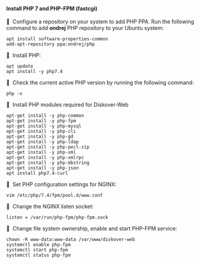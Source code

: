 #### Install PHP 7 and PHP-FPM (fastcgi)

🔴 &nbsp;Configure a repository on your system to add PHP PPA. Run the following command to add **ondrej** PHP repository to your Ubuntu system:
```
apt install software-properties-common
add-apt-repository ppa:ondrej/php
```

🔴 &nbsp;Install PHP:
```
apt update
apt install -y php7.4
```

🔴 &nbsp;Check the current active PHP version by running the following command:
```
php -v
```

🔴 &nbsp;Install PHP modules required for Diskover-Web
```
apt-get install -y php-common
apt-get install -y php-fpm
apt-get install -y php-mysql
apt-get install -y php-cli
apt-get install -y php-gd
apt-get install -y php-ldap
apt-get install -y php-pecl-zip
apt-get install -y php-xml
apt-get install -y php-xmlrpc
apt-get install -y php-mbstring
apt-get install -y php-json
apt install php7.4-curl
```

🔴 &nbsp;Set PHP configuration settings for NGINX:
```
vim /etc/php/7.4/fpm/pool.d/www.conf
```

🔴 &nbsp;Change the NGINX listen socket:
```
listen = /var/run/php-fpm/php-fpm.sock
```

🔴 &nbsp;Change file system ownership, enable and start PHP-FPM service:
```
chown -R www-data:www-data /var/www/diskover-web
systemctl enable php-fpm
systemctl start php-fpm
systemctl status php-fpm
```

